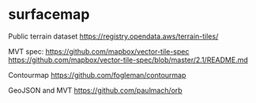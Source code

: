 # surfacemap

Public terrain dataset
https://registry.opendata.aws/terrain-tiles/

MVT spec:
https://github.com/mapbox/vector-tile-spec
https://github.com/mapbox/vector-tile-spec/blob/master/2.1/README.md

Contourmap
https://github.com/fogleman/contourmap

GeoJSON and MVT
https://github.com/paulmach/orb


